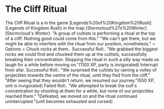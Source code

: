 # The Cliff Ritual

The Cliff Ritual is a in the game [Legends%20of%20Kingdom%20Rush](Legends of Kingdom Rush) in the map [Stormcloud%27s%20Winter](Stormcloud's Winter).
"A group of cultists is performing a ritual at the top of a cliff. Nothing good could come from this."
"We can't get there, but we might be able to interfere with the ritual from our position, nonetheless."
= Options =
Chuck rocks at them..
Successful Roll:.
"We grabbed the biggest rocks we could find and chucked them up at the cultists, successfully breaking their concentration. Stopping the ritual in such a silly way made us laugh for a while before moving on."(1100 XP, party is invigorated)
Interrupt from afar.
Successful Roll:.
"We surprised the cultists by raining a volley of projectiles towards the centre of the ritual, until they fled from the cliff."
"After seeing that they wouldn't return, we resumed our journey."(550 XP, unit is invigorated)
Failed Roll:.
"We attempted to break the cult's concentration by shooting at them for a while, but none of our projectiles reached them."
"Defeated, we moved on and the ritual continued uninterrupted."(unit becomes exhausted and cursed)